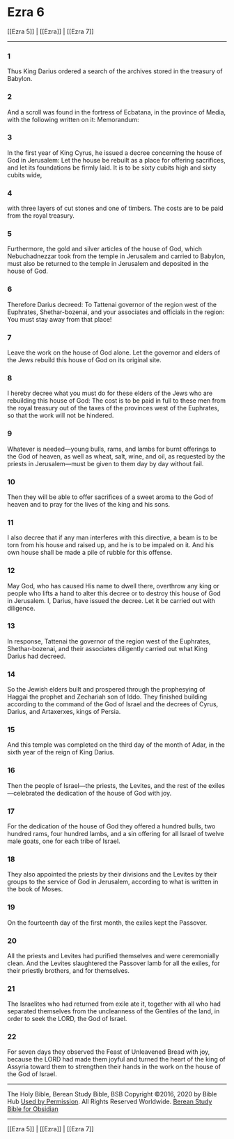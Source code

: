 # Ezra 6

[[Ezra 5]] | [[Ezra]] | [[Ezra 7]]

---

### 1
Thus King Darius ordered a search of the archives stored in the treasury of Babylon.

### 2
And a scroll was found in the fortress of Ecbatana, in the province of Media, with the following written on it: Memorandum:

### 3
In the first year of King Cyrus, he issued a decree concerning the house of God in Jerusalem: Let the house be rebuilt as a place for offering sacrifices, and let its foundations be firmly laid. It is to be sixty cubits high and sixty cubits wide,

### 4
with three layers of cut stones and one of timbers. The costs are to be paid from the royal treasury.

### 5
Furthermore, the gold and silver articles of the house of God, which Nebuchadnezzar took from the temple in Jerusalem and carried to Babylon, must also be returned to the temple in Jerusalem and deposited in the house of God.

### 6
Therefore Darius decreed: To Tattenai governor of the region west of the Euphrates, Shethar-bozenai, and your associates and officials in the region: You must stay away from that place!

### 7
Leave the work on the house of God alone. Let the governor and elders of the Jews rebuild this house of God on its original site.

### 8
I hereby decree what you must do for these elders of the Jews who are rebuilding this house of God: The cost is to be paid in full to these men from the royal treasury out of the taxes of the provinces west of the Euphrates, so that the work will not be hindered.

### 9
Whatever is needed—young bulls, rams, and lambs for burnt offerings to the God of heaven, as well as wheat, salt, wine, and oil, as requested by the priests in Jerusalem—must be given to them day by day without fail.

### 10
Then they will be able to offer sacrifices of a sweet aroma to the God of heaven and to pray for the lives of the king and his sons.

### 11
I also decree that if any man interferes with this directive, a beam is to be torn from his house and raised up, and he is to be impaled on it. And his own house shall be made a pile of rubble for this offense.

### 12
May God, who has caused His name to dwell there, overthrow any king or people who lifts a hand to alter this decree or to destroy this house of God in Jerusalem. I, Darius, have issued the decree. Let it be carried out with diligence.

### 13
In response, Tattenai the governor of the region west of the Euphrates, Shethar-bozenai, and their associates diligently carried out what King Darius had decreed.

### 14
So the Jewish elders built and prospered through the prophesying of Haggai the prophet and Zechariah son of Iddo. They finished building according to the command of the God of Israel and the decrees of Cyrus, Darius, and Artaxerxes, kings of Persia.

### 15
And this temple was completed on the third day of the month of Adar, in the sixth year of the reign of King Darius.

### 16
Then the people of Israel—the priests, the Levites, and the rest of the exiles—celebrated the dedication of the house of God with joy.

### 17
For the dedication of the house of God they offered a hundred bulls, two hundred rams, four hundred lambs, and a sin offering for all Israel of twelve male goats, one for each tribe of Israel.

### 18
They also appointed the priests by their divisions and the Levites by their groups to the service of God in Jerusalem, according to what is written in the book of Moses.

### 19
On the fourteenth day of the first month, the exiles kept the Passover.

### 20
All the priests and Levites had purified themselves and were ceremonially clean. And the Levites slaughtered the Passover lamb for all the exiles, for their priestly brothers, and for themselves.

### 21
The Israelites who had returned from exile ate it, together with all who had separated themselves from the uncleanness of the Gentiles of the land, in order to seek the LORD, the God of Israel.

### 22
For seven days they observed the Feast of Unleavened Bread with joy, because the LORD had made them joyful and turned the heart of the king of Assyria toward them to strengthen their hands in the work on the house of the God of Israel.

---

The Holy Bible, Berean Study Bible, BSB
Copyright ©2016, 2020 by Bible Hub
[Used by Permission](https://berean.bible/terms.htm). All Rights Reserved Worldwide.
[Berean Study Bible for Obsidian](https://github.com/gapmiss/berean-study-bible-for-obsidian)

---

[[Ezra 5]] | [[Ezra]] | [[Ezra 7]]

